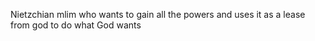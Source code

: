 Nietzchian mlim who wants to gain all the powers and uses it as a lease from god to do what God wants